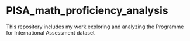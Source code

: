 # PISA_math_proficiency_analysis
This repository includes my work exploring and analyzing the Programme for International Assessment dataset
